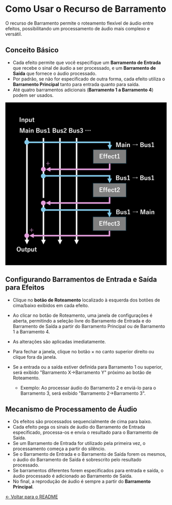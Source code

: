 # Como Usar o Recurso de Barramento

O recurso de Barramento permite o roteamento flexível de áudio entre efeitos, possibilitando um processamento de áudio mais complexo e versátil.

## Conceito Básico

- Cada efeito permite que você especifique um **Barramento de Entrada** que recebe o sinal de áudio a ser processado, e um **Barramento de Saída** que fornece o áudio processado.
- Por padrão, se não for especificado de outra forma, cada efeito utiliza o **Barramento Principal** tanto para entrada quanto para saída.
- Até quatro barramentos adicionais (**Barramento 1 a Barramento 4**) podem ser usados.

![Função do Barramento](../../../images/bus_function.png)

## Configurando Barramentos de Entrada e Saída para Efeitos

- Clique no **botão de Roteamento** localizado à esquerda dos botões de cima/baixo exibidos em cada efeito.
- Ao clicar no botão de Roteamento, uma janela de configurações é aberta, permitindo a seleção livre do Barramento de Entrada e do Barramento de Saída a partir do Barramento Principal ou de Barramento 1 a Barramento 4.
- As alterações são aplicadas imediatamente.
- Para fechar a janela, clique no botão × no canto superior direito ou clique fora da janela.

- Se a entrada ou a saída estiver definida para Barramento 1 ou superior, será exibido "Barramento X→Barramento Y" próximo ao botão de Roteamento.
  - Exemplo: Ao processar áudio do Barramento 2 e enviá-lo para o Barramento 3, será exibido "Barramento 2→Barramento 3".

## Mecanismo de Processamento de Áudio

- Os efeitos são processados sequencialmente de cima para baixo.
- Cada efeito pega os sinais de áudio do Barramento de Entrada especificado, processa-os e envia o resultado para o Barramento de Saída.
- Se um Barramento de Entrada for utilizado pela primeira vez, o processamento começa a partir do silêncio.
- Se o Barramento de Entrada e o Barramento de Saída forem os mesmos, o áudio do Barramento de Saída é sobrescrito pelo resultado processado.
- Se barramentos diferentes forem especificados para entrada e saída, o áudio processado é adicionado ao Barramento de Saída.
- No final, a reprodução de áudio é sempre a partir do **Barramento Principal**.

[← Voltar para o README](README.md)
